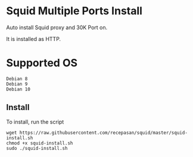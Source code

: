 #  Squid Multiple Ports Install

Auto install Squid proxy and 30K Port on.
<p>It is installed as HTTP.

# Supported OS
```
Debian 8
Debian 9
Debian 10
```

## Install

To install, run the script

```
wget https://raw.githubusercontent.com/recepasan/squid/master/squid-install.sh
chmod +x squid-install.sh
sudo ./squid-install.sh
```
